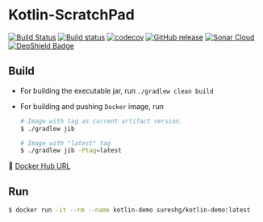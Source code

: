 Kotlin-ScratchPad
=================
[![Build Status](https://travis-ci.org/sureshg/kotlin-scratchpad.svg?branch=master)](https://travis-ci.org/sureshg/kotlin-scratchpad)
[![Build status](https://ci.appveyor.com/api/projects/status/bryiiki9fdt6vo60?svg=true)](https://ci.appveyor.com/project/sureshg/kotlin-scratchpad)
[![codecov](https://codecov.io/gh/sureshg/kotlin-scratchpad/branch/master/graph/badge.svg)](https://codecov.io/gh/sureshg/kotlin-scratchpad)
[![GitHub release](https://img.shields.io/github/release/JetBrains/kotlin.svg?style=flat-square&label=Kotlin)](https://github.com/JetBrains/kotlin/releases/latest)
[![Sonar Cloud](https://sonarcloud.io/api/project_badges/measure?project=io.sureshg%3Akotlin-scratchpad&metric=alert_status)](https://sonarcloud.io/dashboard?id=io.sureshg%3Akotlin-scratchpad)
[![DepShield Badge](https://depshield.sonatype.org/badges/sureshg/kotlin-scratchpad/depshield.svg)](https://depshield.github.io)


Build 
-----

 - For building the executable jar, run `./gradlew clean build`
 
 - For building and pushing `Docker` image, run 
   
   ```bash
   # Image with tag as current artifact version.
   $ ./gradlew jib

   # Image with "latest" tag
   $ ./gradlew jib -Ptag=latest
   ```
   
 :whale: [Docker Hub URL][docker-hub]

Run
---

```bash
$ docker run -it --rm --name kotlin-demo sureshg/kotlin-demo:latest
```

<!--- Badges --->

[0]: https://github.com/guenhter/kotlin-unit-testing
[1]: https://github.com/mockito/mockito/wiki/What%27s-new-in-Mockito-2#mock-the-unmockable-opt-in-mocking-of-final-classesmethods
[2]: https://microbadger.com/images/sureshg/kotlin-demo:latest

[docker-hub]: https://hub.docker.com/r/sureshg/kotlin-demo
[junit5-kotlin]: https://github.com/junit-team/junit5-samples/tree/master/junit5-jupiter-starter-gradle-kotlin
[coda's-common-pom]: https://github.com/codahale/common-pom